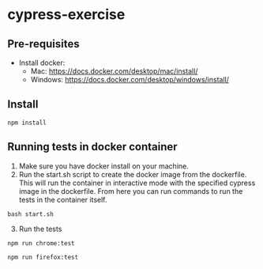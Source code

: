 # cypress-exercise

## Pre-requisites

- Install docker:
  - Mac: https://docs.docker.com/desktop/mac/install/
  - Windows: https://docs.docker.com/desktop/windows/install/

## Install

```
npm install
```

## Running tests in docker container

1. Make sure you have docker install on your machine.
2. Run the start.sh script to create the docker image from the dockerfile. This will run the container in interactive mode with the specified cypress image in the dockerfile. From here you can run commands to run the tests in the container itself.

```
bash start.sh
```

3. Run the tests

```
npm run chrome:test
```

```
npm run firefox:test
```
